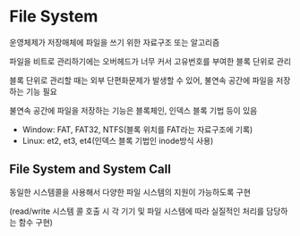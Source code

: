 # File System

운영체제가 저장매체에 파일을 쓰기 위한 자료구조 또는 알고리즘

파일을 비트로 관리하기에는 오버헤드가 너무 커서 고유번호를 부여한 블록 단위로 관리

블록 단위로 관리할 때는 외부 단편화문제가 발생할 수 있어, 불연속 공간에 파일을 저장하는 기능 필요

불연속 공간에 파일을 저장하는 기능은 블록체인, 인덱스 블록 기법 등이 있음

- Window: FAT, FAT32, NTFS(블록 위치를 FAT라는 자료구조에 기록)
- Linux: et2, et3, et4(인덱스 블록 기법인 inode방식 사용)





## File System and System Call

동일한 시스템콜을 사용해서 다양한 파일 시스템의 지원이 가능하도록 구현

(read/write 시스템 콜 호출 시 각 기기 및 파일 시스템에 따라 실질적인 처리를 담당하는 함수 구현)